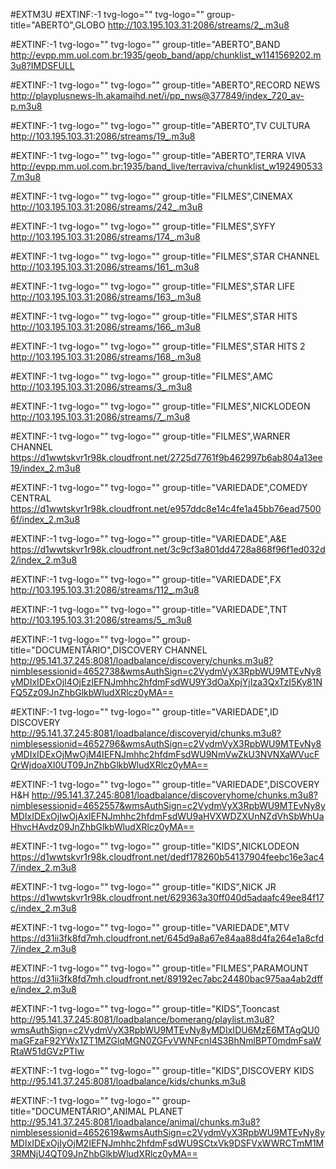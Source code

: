 #EXTM3U
#EXTINF:-1 tvg-logo="" tvg-logo="" group-title="ABERTO",GLOBO
http://103.195.103.31:2086/streams/2_.m3u8

#EXTINF:-1 tvg-logo="" tvg-logo="" group-title="ABERTO",BAND
http://evpp.mm.uol.com.br:1935/geob_band/app/chunklist_w1141569202.m3u8?IMDSFULL


#EXTINF:-1 tvg-logo="" tvg-logo="" group-title="ABERTO",RECORD NEWS
http://playplusnews-lh.akamaihd.net/i/pp_nws@377849/index_720_av-p.m3u8

#EXTINF:-1 tvg-logo="" tvg-logo="" group-title="ABERTO",TV CULTURA
http://103.195.103.31:2086/streams/19_.m3u8

#EXTINF:-1 tvg-logo="" tvg-logo="" group-title="ABERTO",TERRA VIVA
http://evpp.mm.uol.com.br:1935/band_live/terraviva/chunklist_w1924905337.m3u8

#EXTINF:-1 tvg-logo="" tvg-logo="" group-title="FILMES",CINEMAX
http://103.195.103.31:2086/streams/242_.m3u8


#EXTINF:-1 tvg-logo="" tvg-logo="" group-title="FILMES",SYFY
http://103.195.103.31:2086/streams/174_.m3u8

#EXTINF:-1 tvg-logo="" tvg-logo="" group-title="FILMES",STAR CHANNEL
http://103.195.103.31:2086/streams/161_.m3u8

#EXTINF:-1 tvg-logo="" tvg-logo="" group-title="FILMES",STAR LIFE
http://103.195.103.31:2086/streams/163_.m3u8

#EXTINF:-1 tvg-logo="" tvg-logo="" group-title="FILMES",STAR HITS
http://103.195.103.31:2086/streams/166_.m3u8

#EXTINF:-1 tvg-logo="" tvg-logo="" group-title="FILMES",STAR HITS 2
http://103.195.103.31:2086/streams/168_.m3u8


#EXTINF:-1 tvg-logo="" tvg-logo="" group-title="FILMES",AMC
http://103.195.103.31:2086/streams/3_.m3u8

#EXTINF:-1 tvg-logo="" tvg-logo="" group-title="FILMES",NICKLODEON
http://103.195.103.31:2086/streams/7_.m3u8


#EXTINF:-1 tvg-logo="" tvg-logo="" group-title="FILMES",WARNER CHANNEL
https://d1wwtskvr1r98k.cloudfront.net/2725d7761f9b462997b6ab804a13ee19/index_2.m3u8

#EXTINF:-1 tvg-logo="" tvg-logo="" group-title="VARIEDADE",COMEDY CENTRAL
https://d1wwtskvr1r98k.cloudfront.net/e957ddc8e14c4fe1a45bb76ead75006f/index_2.m3u8


#EXTINF:-1 tvg-logo="" tvg-logo="" group-title="VARIEDADE",A&E
https://d1wwtskvr1r98k.cloudfront.net/3c9cf3a801dd4728a868f96f1ed032d2/index_2.m3u8

#EXTINF:-1 tvg-logo="" tvg-logo="" group-title="VARIEDADE",FX
http://103.195.103.31:2086/streams/112_.m3u8

#EXTINF:-1 tvg-logo="" tvg-logo="" group-title="VARIEDADE",TNT
http://103.195.103.31:2086/streams/5_.m3u8




#EXTINF:-1 tvg-logo="" tvg-logo="" group-title="DOCUMENTÁRIO",DISCOVERY CHANNEL 
http://95.141.37.245:8081/loadbalance/discovery/chunks.m3u8?nimblesessionid=4652738&wmsAuthSign=c2VydmVyX3RpbWU9MTEvNy8yMDIxIDExOjI4OjEzIEFNJmhhc2hfdmFsdWU9Y3dOaXpjYjIza3QxTzI5Ky81NFQ5Zz09JnZhbGlkbWludXRlcz0yMA==


#EXTINF:-1 tvg-logo="" tvg-logo="" group-title="VARIEDADE",ID DISCOVERY
http://95.141.37.245:8081/loadbalance/discoveryid/chunks.m3u8?nimblesessionid=4652796&wmsAuthSign=c2VydmVyX3RpbWU9MTEvNy8yMDIxIDExOjMwOjM4IEFNJmhhc2hfdmFsdWU9NmVwZkU3NVNXaWVucFQrWjdoaXI0UT09JnZhbGlkbWludXRlcz0yMA==

#EXTINF:-1 tvg-logo="" tvg-logo="" group-title="VARIEDADE",DISCOVERY H&H
http://95.141.37.245:8081/loadbalance/discoveryhome/chunks.m3u8?nimblesessionid=4652557&wmsAuthSign=c2VydmVyX3RpbWU9MTEvNy8yMDIxIDExOjIwOjAxIEFNJmhhc2hfdmFsdWU9aHVXWDZXUnNZdVhSbWhUaHhvcHAvdz09JnZhbGlkbWludXRlcz0yMA==

#EXTINF:-1 tvg-logo="" tvg-logo="" group-title="KIDS",NICKLODEON
https://d1wwtskvr1r98k.cloudfront.net/dedf178260b54137904feebc16e3ac47/index_2.m3u8

#EXTINF:-1 tvg-logo="" tvg-logo="" group-title="KIDS",NICK JR
https://d1wwtskvr1r98k.cloudfront.net/629363a30ff040d5adaafc49ee84f17c/index_2.m3u8

#EXTINF:-1 tvg-logo="" tvg-logo="" group-title="VARIEDADE",MTV
https://d31ii3fk8fd7mh.cloudfront.net/645d9a8a67e84aa88d4fa264e1a8cfd7/index_2.m3u8

#EXTINF:-1 tvg-logo="" tvg-logo="" group-title="FILMES",PARAMOUNT
https://d31ii3fk8fd7mh.cloudfront.net/89192ec7abc24480bac975aa4ab2dffe/index_2.m3u8

#EXTINF:-1 tvg-logo="" tvg-logo="" group-title="KIDS",Tooncast
http://95.141.37.245:8081/loadbalance/bomerang/playlist.m3u8?wmsAuthSign=c2VydmVyX3RpbWU9MTEvNy8yMDIxIDU6MzE6MTAgQU0maGFzaF92YWx1ZT1MZGlqMGN0ZGFvVWNFcnI4S3BhNmlBPT0mdmFsaWRtaW51dGVzPTIw


#EXTINF:-1 tvg-logo="" tvg-logo="" group-title="KIDS",DISCOVERY KIDS
http://95.141.37.245:8081/loadbalance/kids/chunks.m3u8



#EXTINF:-1 tvg-logo="" tvg-logo="" group-title="DOCUMENTÁRIO",ANIMAL PLANET
http://95.141.37.245:8081/loadbalance/animal/chunks.m3u8?nimblesessionid=4652619&wmsAuthSign=c2VydmVyX3RpbWU9MTEvNy8yMDIxIDExOjIyOjM2IEFNJmhhc2hfdmFsdWU9SCtxVk9DSFVxWWRCTmM1M3RMNjU4QT09JnZhbGlkbWludXRlcz0yMA==


